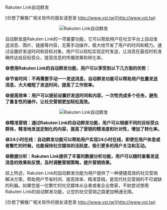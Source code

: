 Rakuten Link自动群发

[😍想了解推广相关软件的朋友请登录 http://www.vst.tw](http://www.vst.tw)

 <center><img src="https://vst.tw/MP4/tuiguang/png/0.png" alt="Rakuten Link自动群发"></center>

自动群发是Rakuten Link的一项重要功能，它可以帮助用户在社交平台上自动发送消息、图片、链接等内容，无需手动操作，极大地节省了用户的时间和精力。通过设置好发送时间和目标对象，用户可以轻松实现定时发送，让消息在最佳时机准确传达给目标受众，提高信息的传播效果和转化率。

**😄使用Rakuten Link的自动群发功能，用户可以享受到以下几方面的优势：**

**😄节省时间：不再需要手动一一发送消息，自动群发功能可以帮助用户批量发送消息，大大缩短了发送时间，提高了工作效率。**

**😄提高效率：用户可以提前设置好发送时间和内容，一次性完成多个任务，避免了重复性的操作，让社交营销更加轻松高效。**

 <center><img src="https://vst.tw/MP4/tuiguang/png/7.png" alt="Rakuten Link自动群发"></center>

**😄精准营销：通过Rakuten Link的自动群发功能，用户可以根据不同的目标受众群体，精准地发送定制化的内容，提高了营销的精准度和针对性，增加了转化率。**

**😄24小时在线：自动群发功能可以帮助用户实现24小时在线，即使在用户休息或者繁忙的时候，也能保持社交媒体的活跃度，吸引更多的用户关注和互动。**

**😄数据分析：Rakuten Link提供了丰富的数据分析功能，用户可以随时查看发送消息的效果和反馈，及时调整营销策略，提升营销效果。**

综上所述，Rakuten Link的自动群发功能为用户提供了一种便捷高效的社交营销解决方案，帮助用户节省时间、提高效率、精准营销，是现代社交营销的不可或缺的利器。如果您是一位繁忙的社交媒体从业者或者企业商家，不妨尝试使用Rakuten Link的自动群发功能，让您的社交营销之路更加畅通无阻。

[😍想了解推广相关软件的朋友请登录 http://www.vst.tw](http://www.vst.tw)



